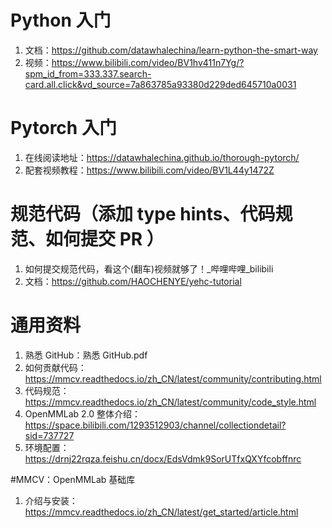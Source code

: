 # Python 入门
1. 文档：https://github.com/datawhalechina/learn-python-the-smart-way
2. 视频：https://www.bilibili.com/video/BV1hv411n7Yg/?spm_id_from=333.337.search-card.all.click&vd_source=7a863785a93380d229ded645710a0031

# Pytorch 入门
1. 在线阅读地址：https://datawhalechina.github.io/thorough-pytorch/
2. 配套视频教程：https://www.bilibili.com/video/BV1L44y1472Z

# 规范代码（添加 type hints、代码规范、如何提交 PR ）
1. 如何提交规范代码，看这个(翻车)视频就够了！_哔哩哔哩_bilibili
2. 文档：https://github.com/HAOCHENYE/yehc-tutorial

# 通用资料
1. 熟悉 GitHub：熟悉 GitHub.pdf 
2. 如何贡献代码：https://mmcv.readthedocs.io/zh_CN/latest/community/contributing.html
3. 代码规范：https://mmcv.readthedocs.io/zh_CN/latest/community/code_style.html
4. OpenMMLab 2.0 整体介绍：https://space.bilibili.com/1293512903/channel/collectiondetail?sid=737727
5. 环境配置：https://drnj22rqza.feishu.cn/docx/EdsVdmk9SorUTfxQXYfcobffnrc

#MMCV：OpenMMLab 基础库
1. 介绍与安装：https://mmcv.readthedocs.io/zh_CN/latest/get_started/article.html
